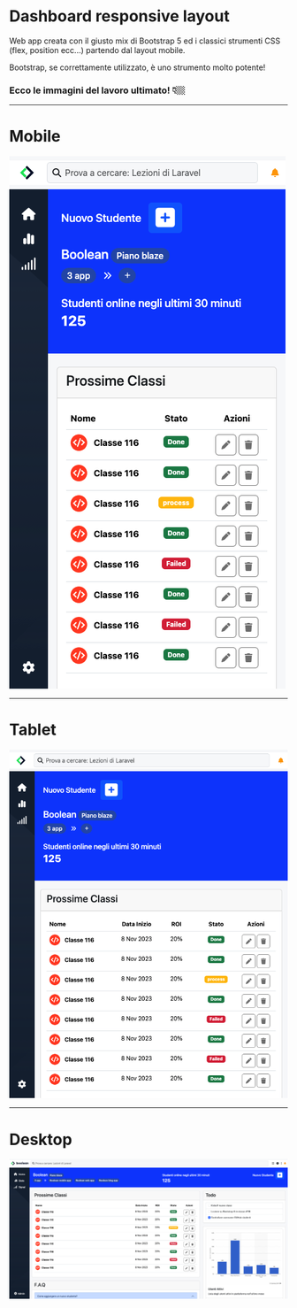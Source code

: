 # Dashboard responsive layout

Web app creata con il giusto mix di Bootstrap 5 ed i classici strumenti CSS (flex, position ecc...) partendo dal layout mobile.

Bootstrap, se correttamente utilizzato, è uno strumento molto potente!


### Ecco le immagini del lavoro ultimato! 👇🏼
---

# Mobile 

![Immagine](/bootstrap_dashboard/screens/dashboard_mobile.png)

---
# Tablet

![Immagine](/bootstrap_dashboard/screens/dashboard_md.png)

---
# Desktop

![Immagine](/bootstrap_dashboard/screens/dashboard_desktop.png)